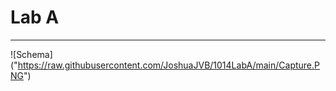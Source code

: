# Lab A
_____________

![Schema] ("https://raw.githubusercontent.com/JoshuaJVB/1014LabA/main/Capture.PNG")
